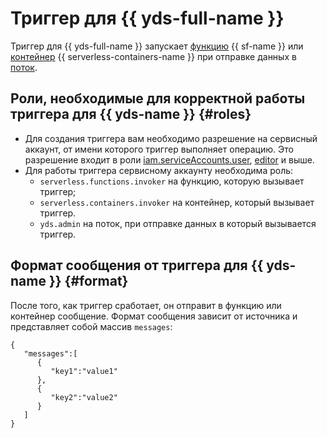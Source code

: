 # Триггер для {{ yds-full-name }}

 Триггер для {{ yds-full-name }} запускает [функцию](../function.md) {{ sf-name }} или [контейнер](../../../serverless-containers/concepts/container.md) {{ serverless-containers-name }} при отправке данных в [поток](../../../data-streams/concepts/glossary.md#stream-concepts). 

## Роли, необходимые для корректной работы триггера для {{ yds-name }} {#roles}

* Для создания триггера вам необходимо разрешение на сервисный аккаунт, от имени которого триггер выполняет операцию. Это разрешение входит в роли [iam.serviceAccounts.user](../../../iam/concepts/access-control/roles#sa-user), [editor](../../../iam/concepts/access-control/roles#editor) и выше.
* Для работы триггера сервисному аккаунту необходима роль:
    * `serverless.functions.invoker` на функцию, которую вызывает триггер;
    * `serverless.containers.invoker` на контейнер, который вызывает триггер.
    * `yds.admin` на поток, при отправке данных в который вызывается триггер.

## Формат сообщения от триггера для {{ yds-name }} {#format}

После того, как триггер сработает, он отправит в функцию или контейнер сообщение. Формат сообщения зависит от источника и представляет собой массив `messages`:

```
{
   "messages":[
      {
         "key1":"value1"
      },
      {
         "key2":"value2"
      }
   ]
}
```